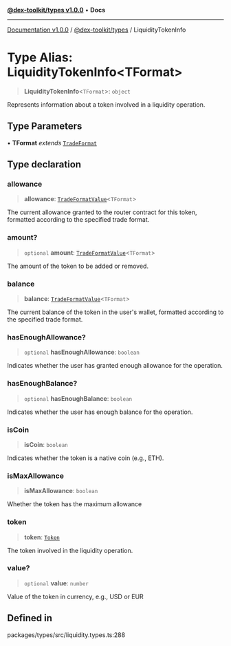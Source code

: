 [**@dex-toolkit/types v1.0.0**](../README.md) • **Docs**

***

[Documentation v1.0.0](../../../packages.md) / [@dex-toolkit/types](../README.md) / LiquidityTokenInfo

# Type Alias: LiquidityTokenInfo\<TFormat\>

> **LiquidityTokenInfo**\<`TFormat`\>: `object`

Represents information about a token involved in a liquidity operation.

## Type Parameters

• **TFormat** *extends* [`TradeFormat`](TradeFormat.md)

## Type declaration

### allowance

> **allowance**: [`TradeFormatValue`](TradeFormatValue.md)\<`TFormat`\>

The current allowance granted to the router contract for this token, formatted according to the specified trade format.

### amount?

> `optional` **amount**: [`TradeFormatValue`](TradeFormatValue.md)\<`TFormat`\>

The amount of the token to be added or removed.

### balance

> **balance**: [`TradeFormatValue`](TradeFormatValue.md)\<`TFormat`\>

The current balance of the token in the user's wallet, formatted according to the specified trade format.

### hasEnoughAllowance?

> `optional` **hasEnoughAllowance**: `boolean`

Indicates whether the user has granted enough allowance for the operation.

### hasEnoughBalance?

> `optional` **hasEnoughBalance**: `boolean`

Indicates whether the user has enough balance for the operation.

### isCoin

> **isCoin**: `boolean`

Indicates whether the token is a native coin (e.g., ETH).

### isMaxAllowance

> **isMaxAllowance**: `boolean`

Whether the token has the maximum allowance

### token

> **token**: [`Token`](Token.md)

The token involved in the liquidity operation.

### value?

> `optional` **value**: `number`

Value of the token in currency, e.g., USD or EUR

## Defined in

packages/types/src/liquidity.types.ts:288
